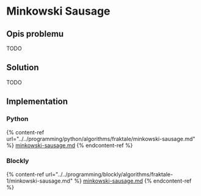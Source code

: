 # Minkowski Sausage

## Opis problemu

TODO

## Solution

TODO

## Implementation

### Python

{% content-ref url="../../programming/python/algorithms/fraktale/minkowski-sausage.md" %}
[minkowski-sausage.md](../../programming/python/algorithms/fraktale/minkowski-sausage.md)
{% endcontent-ref %}

### Blockly

{% content-ref url="../../programming/blockly/algorithms/fraktale-1/minkowski-sausage.md" %}
[minkowski-sausage.md](../../programming/blockly/algorithms/fraktale-1/minkowski-sausage.md)
{% endcontent-ref %}
